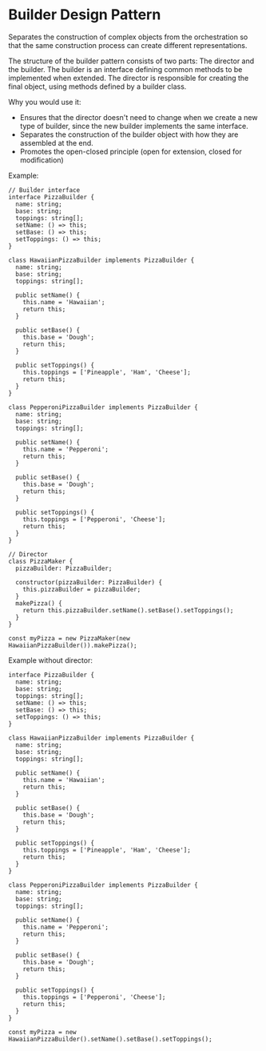 # Builder Design Pattern

Separates the construction of complex objects from the orchestration so that the same construction process can create different representations.

The structure of the builder pattern consists of two parts: The director and the builder.
The builder is an interface defining common methods to be implemented when extended.
The director is responsible for creating the final object, using methods defined by a builder class.

Why you would use it:
- Ensures that the director doesn't need to change when we create a new type of builder, since the new builder implements the same interface.
- Separates the construction of the builder object with how they are assembled at the end.
- Promotes the open-closed principle (open for extension, closed for modification)


Example:
```
// Builder interface
interface PizzaBuilder {
  name: string;
  base: string;
  toppings: string[];
  setName: () => this;
  setBase: () => this;
  setToppings: () => this;
}

class HawaiianPizzaBuilder implements PizzaBuilder {
  name: string;
  base: string;
  toppings: string[];

  public setName() {
    this.name = 'Hawaiian';
    return this;
  }

  public setBase() {
    this.base = 'Dough';
    return this;
  }

  public setToppings() {
    this.toppings = ['Pineapple', 'Ham', 'Cheese'];
    return this;
  }
}

class PepperoniPizzaBuilder implements PizzaBuilder {
  name: string;
  base: string;
  toppings: string[];

  public setName() {
    this.name = 'Pepperoni';
    return this;
  }

  public setBase() {
    this.base = 'Dough';
    return this;
  }

  public setToppings() {
    this.toppings = ['Pepperoni', 'Cheese'];
    return this;
  }
}

// Director
class PizzaMaker {
  pizzaBuilder: PizzaBuilder;

  constructor(pizzaBuilder: PizzaBuilder) {
    this.pizzaBuilder = pizzaBuilder;
  }
  makePizza() {
    return this.pizzaBuilder.setName().setBase().setToppings();
  }
}

const myPizza = new PizzaMaker(new HawaiianPizzaBuilder()).makePizza();
```

Example without director:
```
interface PizzaBuilder {
  name: string;
  base: string;
  toppings: string[];
  setName: () => this;
  setBase: () => this;
  setToppings: () => this;
}

class HawaiianPizzaBuilder implements PizzaBuilder {
  name: string;
  base: string;
  toppings: string[];

  public setName() {
    this.name = 'Hawaiian';
    return this;
  }

  public setBase() {
    this.base = 'Dough';
    return this;
  }

  public setToppings() {
    this.toppings = ['Pineapple', 'Ham', 'Cheese'];
    return this;
  }
}

class PepperoniPizzaBuilder implements PizzaBuilder {
  name: string;
  base: string;
  toppings: string[];

  public setName() {
    this.name = 'Pepperoni';
    return this;
  }

  public setBase() {
    this.base = 'Dough';
    return this;
  }

  public setToppings() {
    this.toppings = ['Pepperoni', 'Cheese'];
    return this;
  }
}

const myPizza = new HawaiianPizzaBuilder().setName().setBase().setToppings();
```